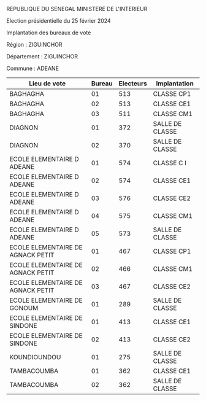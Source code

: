 REPUBLIQUE DU SENEGAL MINISTERE DE L'INTERIEUR

Election présidentielle du 25 février 2024

Implantation des bureaux de vote

Région : ZIGUINCHOR

Département : ZIGUINCHOR

Commune : ADEANE

| Lieu de vote | Bureau | Electeurs | Implantation |
| - | - | - | - |
| BAGHAGHA | 01 | 513 | CLASSE CP1 |
| BAGHAGHA | 02 | 513 | CLASSE CE1 |
| BAGHAGHA | 03 | 511 | CLASSE CM1 |
| DIAGNON | 01 | 372 | SALLE DE CLASSE |
| DIAGNON | 02 | 370 | SALLE DE CLASSE |
| ECOLE ELEMENTAIRE D ADEANE | 01 | 574 | CLASSE C I |
| ECOLE ELEMENTAIRE D ADEANE | 02 | 574 | CLASSE CE1 |
| ECOLE ELEMENTAIRE D ADEANE | 03 | 576 | CLASSE CE2 |
| ECOLE ELEMENTAIRE D ADEANE | 04 | 575 | CLASSE CM1 |
| ECOLE ELEMENTAIRE D ADEANE | 05 | 573 | SALLE DE CLASSE |
| ECOLE ELEMENTAIRE DE AGNACK PETIT | 01 | 467 | CLASSE CP1 |
| ECOLE ELEMENTAIRE DE AGNACK PETIT | 02 | 466 | CLASSE CM1 |
| ECOLE ELEMENTAIRE DE AGNACK PETIT | 03 | 467 | CLASSE CE2 |
| ECOLE ELEMENTAIRE DE GONOUM | 01 | 289 | SALLE DE CLASSE |
| ECOLE ELEMENTAIRE DE SINDONE | 01 | 413 | CLASSE CE1 |
| ECOLE ELEMENTAIRE DE SINDONE | 02 | 413 | CLASSE CE2 |
| KOUNDIOUNDOU | 01 | 275 | SALLE DE CLASSE |
| TAMBACOUMBA | 01 | 362 | CLASSE CE1 |
| TAMBACOUMBA | 02 | 362 | SALLE DE CLASSE |

<!-- PageNumber="1/11" -->
